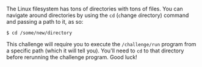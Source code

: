 The Linux filesystem has tons of directories with tons of files.
You can navigate around directories by using the `cd` (`c`hange `d`irectory) command and passing a path to it, as so:

```
$ cd /some/new/directory
```

This challenge will require you to execute the `/challenge/run` program from a specific path (which it will tell you).
You'll need to `cd` to that directory before rerunning the challenge program.
Good luck!
